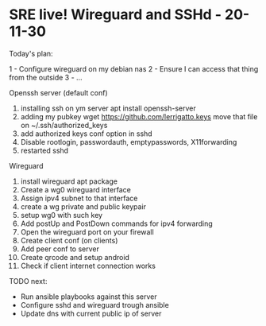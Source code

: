 # SRE live! Wireguard and SSHd - 20-11-30

Today's plan:

1 - Configure wireguard on my debian nas
2 - Ensure I can access that thing from the outside
3 - ...

Openssh server (default conf)
1) installing ssh on ym server
  apt install openssh-server
2) adding my pubkey
  wget https://github.com/lerrigatto.keys
  move that file on ~/.ssh/authorized_keys
3) add authorized keys conf option in sshd
4) Disable rootlogin, passwordauth, emptypasswords, X11forwarding
4) restarted sshd

Wireguard
1) install wireguard apt package
2) Create a wg0 wireguard interface
3) Assign ipv4 subnet to that interface
4) create a wg private and public keypair
5) setup wg0 with such key
6) Add postUp and PostDown commands for ipv4 forwarding
7) Open the wireguard port on your firewall
6) Create client conf (on clients)
7) Add peer conf to server
8) Create qrcode and setup android
9) Check if client internet connection works


TODO next:
- Run ansible playbooks against this server
- Configure sshd and wireguard trough ansible
- Update dns with current public ip of server
